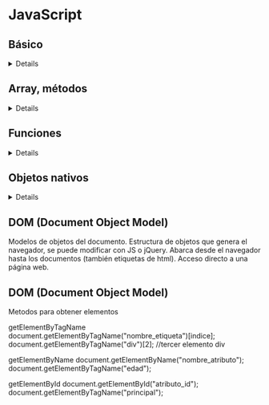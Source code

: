 # JavaScript
## Básico
<details>
  
## Incorporar JS
* Dentro de etiquetas.
* En etiquetas script
* En un documento aparte (script src="")
## Variables
Se inicia con *var* o *let*.
```
var hola="mundo";
let i=0;
```
</details>

## Array, métodos  
<details>
  
* push (elementos al final del array). Regresa todos los elementos
* unshift (elementos al principio del array). Regresa todos los elementos
* sort (ordena los elementos)
* shift (elimina el primer elemento de un array)
  
</details>


## Funciones
<details>

```  
function nombre(argumentos){
  proceso;
}  
```

</details>

## Objetos nativos
<details>
  
### window
  No es necesario nombrarlo. Por ejemplo, window.document.bgcolor es igual a document.bgcolor
  <details>
  
#### Alto y ancho interno de la ventana
    innerwidth, innerheight
    
#### Alerta de la ventana, entrada de datos
    alert(), prompt("descripcion");
    
### Abre nueva ventana y cierra ventana activa
    open("url, nombreVentana, specificaciones"), close()
    
    
### Ejecuta código por intervalos o ejecutar al pasar un tiempo
    
    setInterval(function(){}, tiempo por milisegundos), setTimeOut(function(){}, tiempo por milisegundos)
  </details>
  
### Document
Sub-objeto de windows, maneja propiedades y elementos principales del documento web. 
  <details>
  
#### Sub-objeto url
    document.url, url del documento
    documento.url="una_url"
    
#### Sub-objeto anclaje
    
    
#### Sub-objeto imagen
    
    
#### Sub-objeto de formulario
    document.title ="un_titulo"  
    
### Sub-objeto de write
    document.write("escribe en el documento");  
  </details>
  
### Date
No tiene propiedades pero tiene métodos
  <details>  
    
    Lectura: get para obtener, consultar el tiempo  
    Escritura: set para inicializar el objeto.  
    Conversión: convierten en string o milisegundos
  </details>
  
### String
Manipular las cadenas de texto, tiene solo la propiedad lenght y multiples métodos
  <details>  
    
    indexOf: posición de la ocurrencia
    lastIndexOf: ultima ocurrencia 
    subString: devuelve una subcadena
    replace: reemplaza con otra cadena. 
  </details>
  
### Screen
Solo propiedades
  <details>  
    
    width: anchura pantalla
    height: altura pantalla.
    availWidth: anchura de pantalla disponible para uso de ventanas
    availHeight: alturo de pantalla disponible para uso de ventanas
  </details>
  
### Navigation
Plataforma utilizada por el usuario (mozilla, chrome, entre otros)
  <details>  
    
    platform: plataforma se está ejecutando el navegador
    appName: nombre del navegador
    appVersion: la versión del navegador
    
    Metodo 
    javaEnable: Si la plataforma está habilitada para poder ejecutar el código JS
  </details>
  
### Location
Partes que forman una URL
  <details>  
    
    href: url completa
    hostname: nombre del dominio del servidor dentro del url
    protocol: protocolo de la pagina web
    
    Metodo 
    reload: Carga de nuevo la página.
    replace: cambia el url por otro
  </details>
  
</details>

## DOM (Document Object Model)
Modelos de objetos del documento. Estructura de objetos que genera el navegador, se puede modificar con JS o jQuery. Abarca desde el navegador hasta los documentos (también etiquetas de html). Acceso directo a una página web. 


## DOM (Document Object Model)
Metodos para obtener elementos

getElementByTagName
    document.getElementByTagName("nombre_etiqueta")[indice];
    document.getElementByTagName("div")[2];
    //tercer elemento div
    
getElementByName
    document.getElementByName("nombre_atributo");
    document.getElementByTagName("edad");
    
getElementById
    document.getElementById("atributo_id");
    document.getElementByTagName("principal");
